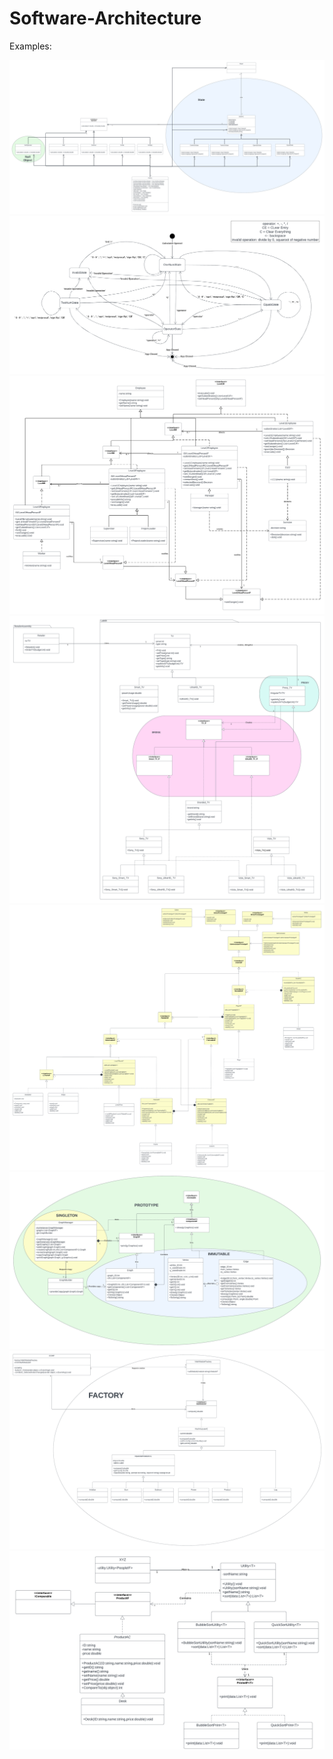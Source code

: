 # Software-Architecture

Examples:

![alt text](Lab11_UML.png) ![alt text](Lab11_State.png) ![alt text](Lab10_UML.png) ![alt text](Lab08_UML.png) ![alt text](Lab07_UML.png) ![alt text](Lab06_UML.png) ![alt text](La05_UML.png) ![alt text](Lab04_UML.png)